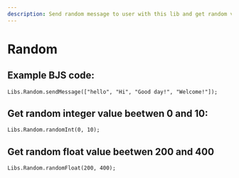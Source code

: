 ```yaml
---
description: Send random message to user with this lib and get random values!
---
```


# Random

## Example BJS code:

`Libs.Random.sendMessage(["hello", "Hi", "Good day!", "Welcome!"]);`

## Get random integer value beetwen 0 and 10:

`Libs.Random.randomInt(0, 10);`

## Get random float value beetwen 200 and 400

`Libs.Random.randomFloat(200, 400);`
